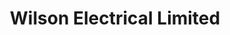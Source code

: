 ---
title: "Wilson Electrical Limited"
url: /addlestone/wilson-electrical-limited/
shop: Allgemein
---